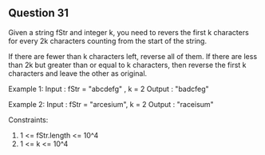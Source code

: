 ## Question 31

Given a string fStr and integer k, you need to revers the first k characters for every 2k characters counting from the start of the string.

If there are fewer than k characters left, reverse all of them.
If there are less than 2k but greater than or equal to k characters, then reverse the first k characters and leave the other as original.

Example 1:
Input : fStr = "abcdefg" , k = 2
Output : "badcfeg"

Example 2:
Input : fStr = "arcesium", k = 2
Output : "raceisum"

Constraints:
1. 1 <= fStr.length <= 10^4
2. 1 <= k <= 10^4